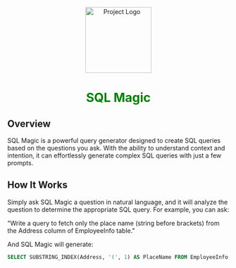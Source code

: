 <p align="center">
  <img src="https://fiverr-res.cloudinary.com/image/upload/f_png,q_auto,t_makers_project_variation_preview/v1/secured-attachments/makers_project_variation/preview_file/647ce8e62710b3ed6c986cb75d05a0dc-1688573946/64a595e669de1736f3022986.svg?__cld_token__=exp=1693171936~hmac=6b91ec8384609f463c79a76a0893c4a79008adb6d179e56f2bc11726ddc42e77" alt="Project Logo" width="150px">
</p>

<h1 align="center" style="color:green;">SQL Magic</h1>

## Overview

SQL Magic is a powerful query generator designed to create SQL queries based on the questions you ask. With the ability to understand context and intention, it can effortlessly generate complex SQL queries with just a few prompts.

## How It Works

Simply ask SQL Magic a question in natural language, and it will analyze the question to determine the appropriate SQL query. For example, you can ask:

"Write a query to fetch only the place name (string before brackets) from the Address column of EmployeeInfo table."

And SQL Magic will generate:

```sql
SELECT SUBSTRING_INDEX(Address, '(', 1) AS PlaceName FROM EmployeeInfo;
